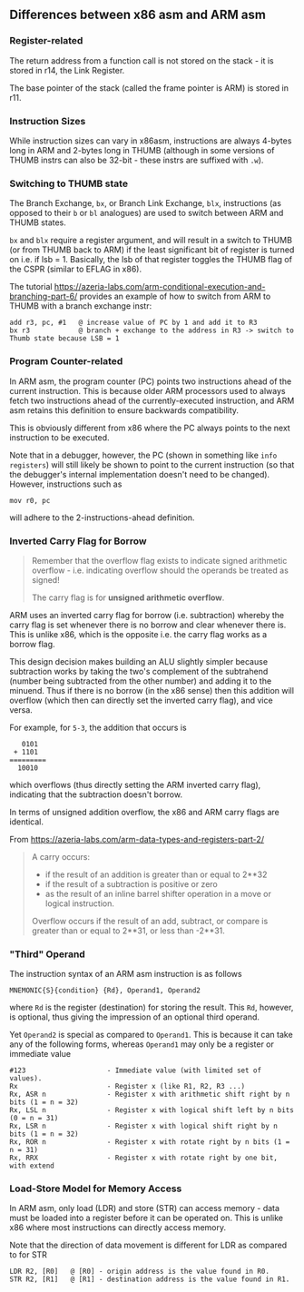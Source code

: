 ## Differences between x86 asm and ARM asm

### Register-related
The return address from a function call is not stored on the stack - it is stored in r14, the Link Register. 

The base pointer of the stack (called the frame pointer is ARM) is stored in r11. 

### Instruction Sizes
While instruction sizes can vary in x86asm, instructions are always 4-bytes long in ARM and 2-bytes long in THUMB (although in some versions of THUMB instrs can also be 32-bit - these instrs are suffixed with `.w`). 

### Switching to THUMB state

The Branch Exchange, `bx`, or Branch Link Exchange, `blx`, instructions (as opposed to their `b` or `bl` analogues) are used to switch between ARM and THUMB states. 

`bx` and `blx` require a register argument, and will result in a switch to THUMB (or from THUMB back to ARM) if the least significant bit of register is turned on i.e. if lsb = 1. Basically, the lsb of that register toggles the THUMB flag of the CSPR (similar to EFLAG in x86). 

The tutorial https://azeria-labs.com/arm-conditional-execution-and-branching-part-6/ provides an example of how to switch from ARM to THUMB with a branch exchange instr: 

```armasm
add r3, pc, #1   @ increase value of PC by 1 and add it to R3
bx r3            @ branch + exchange to the address in R3 -> switch to Thumb state because LSB = 1
```

### Program Counter-related
In ARM asm, the program counter (PC) points two instructions ahead of the current instruction. This is because older ARM processors used to always fetch two instructions ahead of the currently-executed instruction, and ARM asm retains this definition to ensure backwards compatibility.

This is obviously different from x86 where the PC always points to the next instruction to be executed.

Note that in a debugger, however, the PC (shown in something like `info registers`) will still likely be shown to point to the current instruction (so that the debugger's internal implementation doesn't need to be changed). However, instructions such as

```armasm
mov r0, pc
```

will adhere to the 2-instructions-ahead definition. 

### Inverted Carry Flag for Borrow

> Remember that the overflow flag exists to indicate signed arithmetic overflow - i.e. indicating overflow should the operands be treated as signed!
>
> The carry flag is for **unsigned arithmetic overflow**. 

ARM uses an inverted carry flag for borrow (i.e. subtraction) whereby the carry flag is set whenever there is no borrow and clear whenever there is. This is unlike x86, which is the opposite i.e. the carry flag works as a borrow flag. 

This design decision makes building an ALU slightly simpler because subtraction works by taking the two's complement of the subtrahend (number being subtracted from the other number) and adding it to the minuend. Thus if there is no borrow (in the x86 sense) then this addition will overflow (which then can directly set the inverted carry flag), and vice versa. 

For example, for `5-3`, the addition that occurs is

```
   0101
 + 1101
=========
  10010
```

which overflows (thus directly setting the ARM inverted carry flag), indicating that the subtraction doesn't borrow. 

In terms of unsigned addition overflow, the x86 and ARM carry flags are identical. 

From https://azeria-labs.com/arm-data-types-and-registers-part-2/

> A carry occurs:
> - if the result of an addition is greater than or equal to 2**32
> - if the result of a subtraction is positive or zero
> - as the result of an inline barrel shifter operation in a move or logical instruction.
> 
> Overflow occurs if the result of an add, subtract, or compare is greater than or equal to 2**31, or less than -2\**31.

### "Third" Operand

The instruction syntax of an ARM asm instruction is as follows

```
MNEMONIC{S}{condition} {Rd}, Operand1, Operand2
```

where `Rd` is the register (destination) for storing the result. This `Rd`, however, is optional, thus giving the impression of an optional third operand. 

Yet `Operand2` is special as compared to `Operand1`. This is because it can take any of the following forms, whereas `Operand1` may only be a register or immediate value

```
#123                    - Immediate value (with limited set of values). 
Rx                      - Register x (like R1, R2, R3 ...)
Rx, ASR n               - Register x with arithmetic shift right by n bits (1 = n = 32)
Rx, LSL n               - Register x with logical shift left by n bits (0 = n = 31)
Rx, LSR n               - Register x with logical shift right by n bits (1 = n = 32)
Rx, ROR n               - Register x with rotate right by n bits (1 = n = 31)
Rx, RRX                 - Register x with rotate right by one bit, with extend
```

### Load-Store Model for Memory Access

In ARM asm, only load (LDR) and store (STR) can access memory - data must be loaded into a register before it can be operated on. This is unlike x86 where most instructions can directly access memory. 

Note that the direction of data movement is different for LDR as compared to for STR

```ARMasm
LDR R2, [R0]   @ [R0] - origin address is the value found in R0.
STR R2, [R1]   @ [R1] - destination address is the value found in R1.
```
